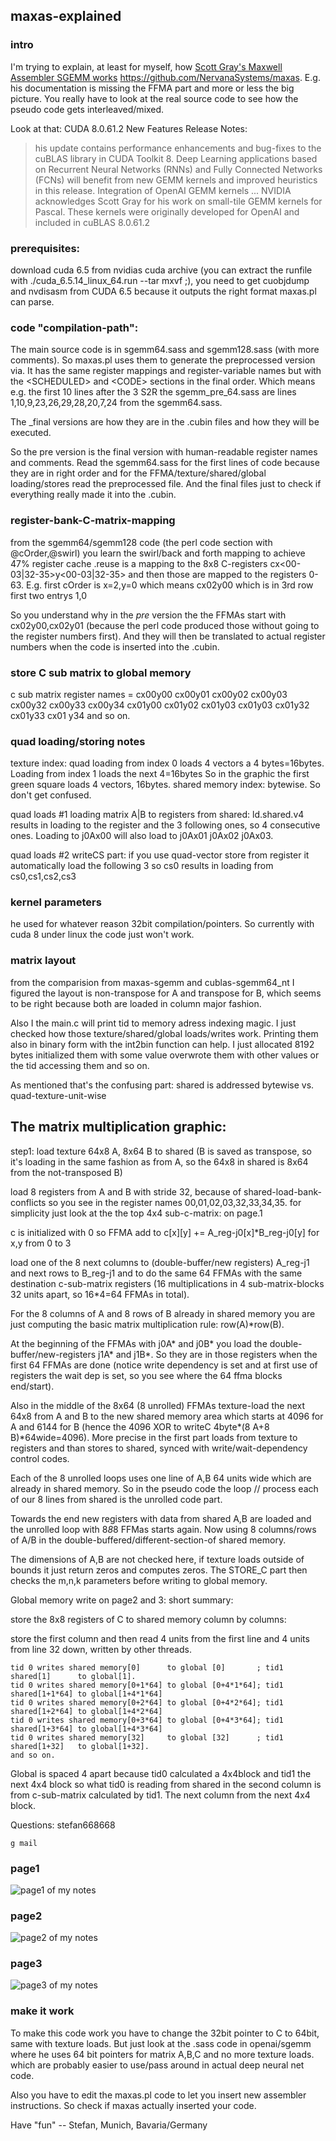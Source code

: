 ## maxas-explained
### intro

I'm trying to explain, at least for myself, how [Scott Gray's Maxwell Assembler SGEMM works](https://github.com/NervanaSystems/maxas) https://github.com/NervanaSystems/maxas.
E.g. his documentation is missing the FFMA part and more or less the big picture. You really have to look at the real source code to see how the pseudo code gets interleaved/mixed.

Look at that: CUDA 8.0.61.2 New Features Release Notes:

> his update contains performance enhancements and bug-fixes to the cuBLAS library
in CUDA Toolkit 8. Deep Learning applications based on Recurrent Neural Networks
(RNNs) and Fully Connected Networks (FCNs) will benefit from new GEMM kernels
and improved heuristics in this release.
> Integration of OpenAI GEMM kernels
> ... NVIDIA  acknowledges  Scott  Gray  for  his  work  on  small-tile  GEMM  kernels  for
Pascal.  These  kernels  were  originally  developed  for  OpenAI  and  included  in
cuBLAS 8.0.61.2 

### prerequisites:
download cuda 6.5 from nvidias cuda archive (you can extract the runfile with ./cuda_6.5.14_linux_64.run --tar mxvf ;), you need to get cuobjdump and nvdisasm from CUDA 6.5 because it outputs the right format maxas.pl can parse.

### code "compilation-path": 
The main source code is in sgemm64.sass and sgemm128.sass (with more comments).
So maxas.pl uses them to generate the preprocessed version via. It has the same register mappings and register-variable names but with the \<SCHEDULED\> and \<CODE\> sections in the final order.
Which means e.g. the first 10 lines after the 3 S2R the sgemm_pre_64.sass are lines 1,10,9,23,26,29,28,20,7,24 from the sgemm64.sass.

The _final versions are how they are in the .cubin files and how they will be executed.

So the pre version is the final version with human-readable register names and comments.
Read the sgemm64.sass for the first lines of code because they are in right order and for the FFMA/texture/shared/global loading/stores read the preprocessed file. And the final files just to check if everything really made it into the .cubin.


### register-bank-C-matrix-mapping

from the sgemm64/sgemm128 code (the perl code section with @cOrder,@swirl) you learn the swirl/back and forth mapping to achieve 47% register cache .reuse is a mapping to the 8x8 C-registers cx<00-03|32-35>y<00-03|32-35> and then those are mapped to the registers 0-63.
E.g. first cOrder is x=2,y=0 which means cx02y00 which is in 3rd row first two entrys 1,0

So you understand why in the _pre_ version the the FFMAs start with cx02y00,cx02y01 (because the perl code produced those without going to the register numbers first). And they will then be translated to actual register numbers when the code is inserted into the .cubin.


### store C sub matrix to global memory
c sub matrix register names =
cx00y00 cx00y01 cx00y02 cx00y03 cx00y32 cx00y33 cx00y34
cx01y00 cx01y02 cx01y03 cx01y03 cx01y32 cx01y33 cx01 y34
and so on.


### quad loading/storing notes
texture index: quad loading from index 0 loads 4 vectors a 4 bytes=16bytes. Loading from index 1 loads the next 4=16bytes
So in the graphic the first green square loads 4 vectors, 16bytes.
shared memory index: bytewise. So don't get confused.

quad loads #1 loading matrix A|B to registers from shared: ld.shared.v4 results in loading to the register and the 3 following ones, so 4 consecutive ones. Loading to j0Ax00 will also load to j0Ax01 j0Ax02 j0Ax03.

quad loads #2 writeCS part: if you use quad-vector store from register it automatically load the following 3 so cs0 results in loading from cs0,cs1,cs2,cs3


### kernel parameters
he used for whatever reason 32bit compilation/pointers. So currently with cuda 8 under linux the code just won't work.


### matrix layout
from the comparision from maxas-sgemm and cublas-sgemm64_nt I figured the layout is non-transpose for A and transpose for B, which seems to be right because both are loaded in column major fashion.

Also I the main.c will print tid to memory adress indexing magic. I just checked how those texture/shared/global loads/writes work. Printing them also in binary form with the int2bin function can help. I just allocated 8192 bytes initialized them with some value overwrote them with other values or the tid accessing them and so on.

 As mentioned that's the confusing part: shared is addressed bytewise vs. quad-texture-unit-wise

 
## The matrix multiplication graphic:

step1: load texture 64x8 A, 8x64 B to shared (B is saved as transpose, so it's loading in the same fashion as from A, so the 64x8 in shared is 8x64 from the not-transposed B)

load 8 registers from A and B with stride 32, because of shared-load-bank-conflicts so you see in the register names 00,01,02,03,32,33,34,35.
for simplicity just look at the the top 4x4 sub-c-matrix: on page.1

c is initialized with 0 so FFMA add to c[x][y] += A_reg-j0[x]*B_reg-j0[y] for x,y from 0 to 3

load one of the 8 next columns to (double-buffer/new registers) A_reg-j1 and next rows to B_reg-j1 and to do the same 64 FFMAs with the same destination c-sub-matrix registers (16 multiplications in 4 sub-matrix-blocks 32 units apart, so 16*4=64 FFMAs in total).

For the 8 columns of A and 8 rows of B already in shared memory you are just computing the basic matrix multiplication rule: row(A)*row(B).

At the beginning of the FFMAs with j0A* and j0B* you load the double-buffer/new-registers j1A* and j1B*. So they are in those registers when the first 64 FFMAs are done (notice write dependency is set and at first use of registers the wait dep is set, so you see where the 64 ffma blocks end/start).

Also in the middle of the 8x64 (8 unrolled) FFMAs texture-load the next 64x8 from A and B to the new shared memory area which starts at 4096 for A and 6144 for B (hence the 4096 XOR to writeC 4byte*(8 A+8 B)*64wide=4096). More precise in the first part loads from texture to registers and than stores to shared, synced with write/wait-dependency control codes.


Each of the 8 unrolled loops uses one line of A,B 64 units wide which are already in shared memory.
So in the pseudo code the loop // process each of our 8 lines from shared
is the unrolled code part.

Towards the end new registers with data from shared A,B are loaded and the unrolled loop with 8*8*8 FFMas starts again. Now using 8 columns/rows of A/B in the double-buffered/different-section-of shared memory.

The dimensions of A,B are not checked here, if texture loads outside of bounds it just return zeros and computes zeros.
The STORE_C part then checks the m,n,k parameters before writing to global memory.

Global memory write on page2 and 3:
short summary: 

 store the 8x8 registers of C to shared memory column by columns:

 store the first column and then read 4 units from the first line and 4 units from line 32 down, written by other threads.
```
tid 0 writes shared memory[0]      to global [0]       ; tid1 shared[1]      to global[1].
tid 0 writes shared memory[0+1*64] to global [0+4*1*64]; tid1 shared[1+1*64] to global[1+4*1*64]
tid 0 writes shared memory[0+2*64] to global [0+4*2*64]; tid1 shared[1+2*64] to global[1+4*2*64]
tid 0 writes shared memory[0+3*64] to global [0+4*3*64]; tid1 shared[1+3*64] to global[1+4*3*64]
tid 0 writes shared memory[32]     to global [32]      ; tid1 shared[1+32]   to global[1+32].
and so on.
```

Global is spaced 4 apart because tid0 calculated a 4x4block and tid1 the next 4x4 block so what tid0 is reading from shared in the second column is from c-sub-matrix calculated by tid1. The next column from the next 4x4 block.

Questions: stefan668668

 ```g mail```

### page1
![page1 of my notes](page1.jpg)
### page2
![page2 of my notes](page2.jpg)
### page3
![page3 of my notes](page3.jpg)


### make it work
To make this code work you have to change the 32bit pointer to C to 64bit, same with texture loads.
But just look at the .sass code in openai/sgemm where he uses 64 bit pointers for matrix A,B,C and no more texture loads.
which are probably easier to use/pass around in actual deep neural net code.

Also you have to edit the maxas.pl code to let you insert new assembler instructions. So check if maxas actually inserted your code.

Have "fun"
-- Stefan, Munich, Bavaria/Germany

 
